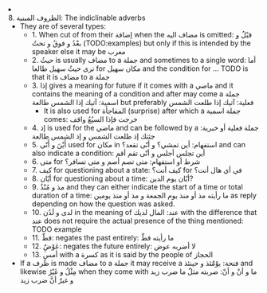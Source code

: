 <li class="col 49"><div class="nodecontent">8. الظروف المبنية: The indiclinable adverbs</div>
    <ul class="subexp">
<li class="col"><div class="nodecontent">They are of several types:</div>
    <ul class="subexp">
<li class="basic"><div class="nodecontent">1. When cut of from their إضافة when the مضاف اليه is omitted: قبْلُ و بعْدُ و فوقُ و تحتُ (TODO:examples) but only if this is intended by the speaker else it may be معرب</div></li>
<li class="basic"><div class="nodecontent">2. حيثُ is usually مضاف to a جملة and sometimes to a single word: أما ترى حيثُ سهيل طالعا for مكان سهيل and the condition for … TODO is that it is مضاف to a جملة</div></li>
<li class="col"><div class="nodecontent">3. إذا gives a meaning for future if it comes with a ماضي and it contains the meaning of a condition and after may come a جملة اسمية: آتيك إذا الشمس طالعة but preferably فعلية: آتيك إذا طلعت الشمس</div>
    <ul class="subexp">
<li class="basic"><div class="nodecontent">It is also used for المفاجأة (surprise) after which a جملة اسمية comes:  خرجت فإذا السبُعُ واقف</div></li></ul></li>
<li class="basic"><div class="nodecontent">4. إذ is used for the ماضي and can be followed by a جملة فعلية أو خبرية: جئتك إذ طلعت الشمس و إذ الشمس طالعة</div></li>
<li class="basic"><div class="nodecontent">5. أَيْنَ و أَنّى used for مكان in استفهام: أين تمشي؟ و أنّى تقعد؟ and can also indicate a condition: أين تجلس أجلس و أنّى تقم أقم</div></li>
<li class="basic"><div class="nodecontent">6. متى for شرط أو استفهام: متى تصم أصم و متى تسافر؟</div></li>
<li class="basic"><div class="nodecontent">7. كيف for questioning about a state: كيف أنت؟ for في أي هال أنت؟</div></li>
<li class="basic"><div class="nodecontent">8. أيّان for questioning about a time: أيّان يوم الدين?</div></li>
<li class="basic"><div class="nodecontent">9. مذ و مُنْذُ and they can either indicate the start of a time or total duration of a time: ما رأيته مذ أو منذ يوم الجمعة و مذ أو منذ يومين as reply depending on how the question was asked.</div></li>
<li class="basic"><div class="nodecontent">10. لدى و لَدُن in the meaning of عند: المال لديك with the difference that عند does not require the actual presence of the thing mentioned: TODO example</div></li>
<li class="basic"><div class="nodecontent">11. قطّ: negates the past entirely: ما رأيته قطّ</div></li>
<li class="basic"><div class="nodecontent">12. عَوْضَُِ: negates the future entirely: لا أضربه عوض</div></li>
<li class="basic"><div class="nodecontent">13. أمسِ with a كسرة as it is said by the people of الحجاز</div></li></ul></li>
<li class="basic"><div class="nodecontent">If a ظرف is made مضاف to a جملة it may receive a فتحة: يوْمَُئذ و حينئذ and likewise مِثْلُ و غَيْرُ when they come with ما و أنْ و أنّ: ضربته مثلَُ ما ضرب زيد و غيرَُ أنَّ ضرب زيد</div></li></ul></li>

